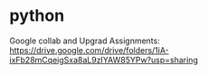 # python

Google collab and Upgrad Assignments: https://drive.google.com/drive/folders/1iA-ixFb28mCqeigSxa8aL9zIYAW85YPw?usp=sharing

